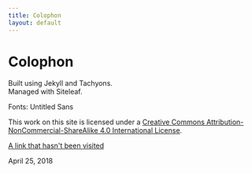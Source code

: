 ```yaml
---
title: Colophon
layout: default
---
```


# Colophon

Built using Jekyll and Tachyons.  
Managed with Siteleaf.  

Fonts: Untitled Sans  


This work on this site is licensed under a <a rel="license" href="http://creativecommons.org/licenses/by-nc-sa/4.0/" class="link hover-blue underline">Creative Commons Attribution-NonCommercial-ShareAlike 4.0 International License</a>.

[A link that hasn't been visited](http://bbc.co.uk)

April 25, 2018
